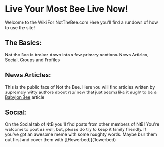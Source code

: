 # Live Your Most Bee Live Now!
Welcome to the Wiki For NotTheBee.com Here you'll find a rundown of how to use the site!

## The Basics:
Not the Bee is broken down into a few primary sections. News Articles, Social, Groups and Profiles

## News Articles:
This is the public face of Not the Bee. Here you will find articles written by supremely witty authors about *real* new that just seems like it aught to be a [Babylon Bee](babylonbee.com) article

## Social:
On the Social tab of NtB you'll find posts from other members of NtB! You're welcome to post as well, but, please do try to keep it family friendly. If you've got an awesome meme with some naughty words. Maybe blur them out first and cover them with [\[Flowerbed]](flowerbed)
